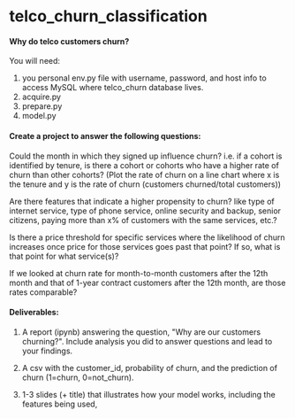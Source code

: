 # telco_churn_classification

#### Why do telco customers churn?

You will need:
1. you personal env.py file with username, password, and host info to access MySQL where telco_churn database lives.
2. acquire.py
3. prepare.py
4. model.py

#### Create a project to answer the following questions:

Could the month in which they signed up influence churn? i.e. if a cohort is identified by tenure, is there a cohort or cohorts who have a higher rate of churn than other cohorts? (Plot the rate of churn on a line chart where x is the tenure and y is the rate of churn (customers churned/total customers))

Are there features that indicate a higher propensity to churn? like type of internet service, type of phone service, online security and backup, senior citizens, paying more than x% of customers with the same services, etc.?

Is there a price threshold for specific services where the likelihood of churn increases once price for those services goes past that point? If so, what is that point for what service(s)?

If we looked at churn rate for month-to-month customers after the 12th month and that of 1-year contract customers after the 12th month, are those rates comparable?


#### Deliverables:

1. A report (ipynb) answering the question, "Why are our customers churning?". Include analysis you did to answer questions and lead to your findings.  

2. A csv with the customer_id, probability of churn, and the prediction of churn (1=churn, 0=not_churn).

3. 1-3  slides (+ title) that illustrates how your model works, including the features being used, 

